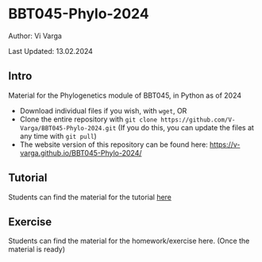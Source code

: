 # BBT045-Phylo-2024

Author: Vi Varga

Last Updated: 13.02.2024


## Intro

Material for the Phylogenetics module of BBT045, in Python as of 2024
 - Download individual files if you wish, with `wget`, OR
 - Clone the entire repository with `git clone https://github.com/V-Varga/BBT045-Phylo-2024.git` (If you do this, you can update the files at any time with `git pull`)
 - The website version of this repository can be found here: https://v-varga.github.io/BBT045-Phylo-2024/

## Tutorial

Students can find the material for the tutorial [here](./Tutorial/PhyloTutorial_py.html)


## Exercise

Students can find the material for the homework/exercise here. (Once the material is ready)
